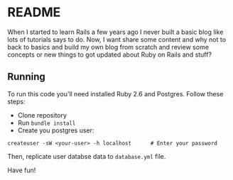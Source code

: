 # README

When I started to learn Rails a few years ago I never built a basic blog like lots of tutorials says to do. Now, I want share some content and why not to back to basics and build my own blog from scratch and review some concepts or new things to got updated about Ruby on Rails and stuff?

## Running

To run this code you'll need installed Ruby 2.6 and Postgres. Follow these steps:

* Clone repository
* Run `bundle install`
* Create you postgres user:

```
createuser -sW <your-user> -h localhost      # Enter your password
```
Then, replicate user databse data to `database.yml` file.

Have fun!